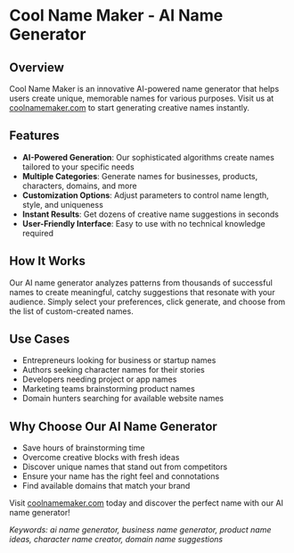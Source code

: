# Cool Name Maker - AI Name Generator

## Overview
Cool Name Maker is an innovative AI-powered name generator that helps users create unique, memorable names for various purposes. Visit us at [coolnamemaker.com](https://coolnamemaker.com) to start generating creative names instantly.

## Features
- **AI-Powered Generation**: Our sophisticated algorithms create names tailored to your specific needs
- **Multiple Categories**: Generate names for businesses, products, characters, domains, and more
- **Customization Options**: Adjust parameters to control name length, style, and uniqueness
- **Instant Results**: Get dozens of creative name suggestions in seconds
- **User-Friendly Interface**: Easy to use with no technical knowledge required

## How It Works
Our AI name generator analyzes patterns from thousands of successful names to create meaningful, catchy suggestions that resonate with your audience. Simply select your preferences, click generate, and choose from the list of custom-created names.

## Use Cases
- Entrepreneurs looking for business or startup names
- Authors seeking character names for their stories
- Developers needing project or app names
- Marketing teams brainstorming product names
- Domain hunters searching for available website names

## Why Choose Our AI Name Generator
- Save hours of brainstorming time
- Overcome creative blocks with fresh ideas
- Discover unique names that stand out from competitors
- Ensure your name has the right feel and connotations
- Find available domains that match your brand

Visit [coolnamemaker.com](https://coolnamemaker.com) today and discover the perfect name with our AI name generator!

*Keywords: ai name generator, business name generator, product name ideas, character name creator, domain name suggestions*